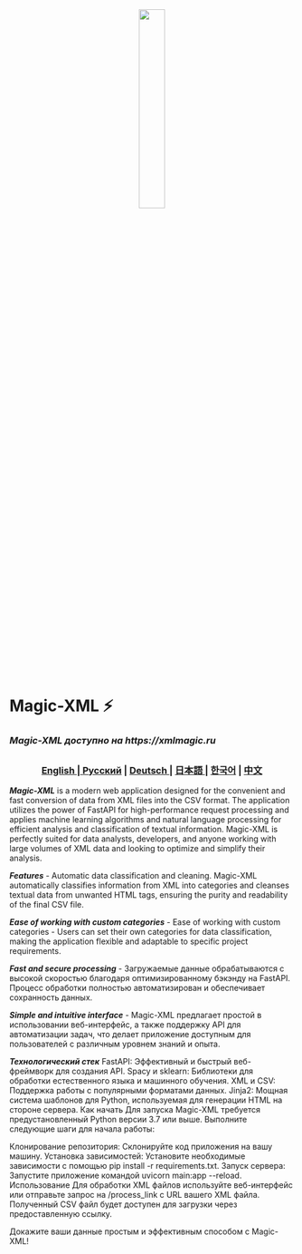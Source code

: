 <div align="center">
  <img src="assets/searching.png" width="30%"/>
</div>

# Magic-XML ⚡️

### _Magic-XML доступно на https://xmlmagic.ru_

##

<div align="center">
  <h3> <a href="https://github.com/Solrikk/MagicXML/blob/main/README.md"> English | <a href="https://github.com/Solrikk/MagicXML/blob/main/README_RU.md">Русский</a> | <a href="https://github.com/Solrikk/MagicXML/blob/main/README_GE.md"> Deutsch </a> | <a href="https://github.com/Solrikk/MagicXML/blob/main/README_JP.md"> 日本語 </a> | <a href="README_KR.md">한국어</a> | <a href="README_CN.md">中文</a> </h3>
</div>

**_Magic-XML_** is a modern web application designed for the convenient and fast conversion of data from XML files into the CSV format. The application utilizes the power of FastAPI for high-performance request processing and applies machine learning algorithms and natural language processing for efficient analysis and classification of textual information. Magic-XML is perfectly suited for data analysts, developers, and anyone working with large volumes of XML data and looking to optimize and simplify their analysis.

**_Features_** - Automatic data classification and cleaning. Magic-XML automatically classifies information from XML into categories and cleanses textual data from unwanted HTML tags, ensuring the purity and readability of the final CSV file.

**_Ease of working with custom categories_** - Ease of working with custom categories - Users can set their own categories for data classification, making the application flexible and adaptable to specific project requirements.

**_Fast and secure processing_** - Загружаемые данные обрабатываются с высокой скоростью благодаря оптимизированному бэкэнду на FastAPI. Процесс обработки полностью автоматизирован и обеспечивает сохранность данных.

**_Simple and intuitive interface_** - Magic-XML предлагает простой в использовании веб-интерфейс, а также поддержку API для автоматизации задач, что делает приложение доступным для пользователей с различным уровнем знаний и опыта.

**_Технологический стек_**
FastAPI: Эффективный и быстрый веб-фреймворк для создания API.
Spacy и sklearn: Библиотеки для обработки естественного языка и машинного обучения.
XML и CSV: Поддержка работы с популярными форматами данных.
Jinja2: Мощная система шаблонов для Python, используемая для генерации HTML на стороне сервера.
Как начать
Для запуска Magic-XML требуется предустановленный Python версии 3.7 или выше. Выполните следующие шаги для начала работы:

Клонирование репозитория: Склонируйте код приложения на вашу машину.
Установка зависимостей: Установите необходимые зависимости с помощью pip install -r requirements.txt.
Запуск сервера: Запустите приложение командой uvicorn main:app --reload.
Использование
Для обработки XML файлов используйте веб-интерфейс или отправьте запрос на /process_link с URL вашего XML файла. Полученный CSV файл будет доступен для загрузки через предоставленную ссылку.

Докажите ваши данные простым и эффективным способом с Magic-XML!
